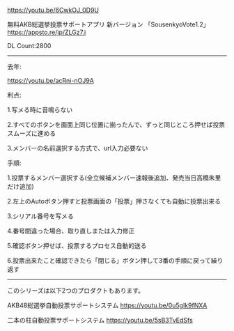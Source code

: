https://youtu.be/6CwkOJ_0D9U

無料AKB総選挙投票サポートアプリ  新バージョン
「SousenkyoVote1.2」
https://appsto.re/jp/ZLGz7.i

DL Count:2800

-------------------

去年:

https://youtu.be/acRni-nOJ9A

利点:

1.写メる時に音鳴らない

2.すべてのボタンを画面上同じ位置に揃ったんで、ずっと同じところ押せば投票スムーズに進める

3.メンバーの名前選択する方式で、url入力必要ない
 
手順:

1.投票するメンバー選択する(全立候補メンバー速報後追加、発売当日高橋朱里だけ追加)

2.左上のAutoボタン押すと投票画面の「投票」押さなくても自動に投票出来る

3.シリアル番号を写メる

4.番号間違った場合、取り直しまたは入力修正

5.確認ボタン押せば、投票するプロセス自動的送る

6.投票出来たこと確認できたら「閉じる」ボタン押して3番の手順に戻って繰り返す

-------------------

このシリーズは以下2つのプロダクトもあります。

AKB48総選挙自動投票サポートシステム  https://youtu.be/0u5gIk9fNXA

二本の柱自動投票サポートシステム https://youtu.be/5sB3TvEdSfs
